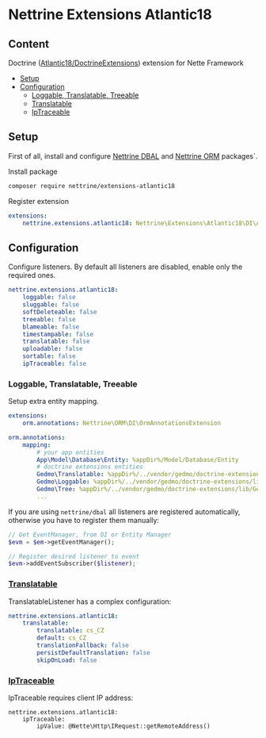 # Nettrine Extensions Atlantic18

## Content

Doctrine ([Atlantic18/DoctrineExtensions](https://github.com/Atlantic18/DoctrineExtensions)) extension for Nette Framework

- [Setup](#setup)
- [Configuration](#configuration)
    - [Loggable, Translatable, Treeable](#loggable-translatable-treeable)
    - [Translatable](#translatable)
    - [IpTraceable](#iptraceable)

## Setup

First of all, install and configure [Nettrine DBAL](https://github.com/nettrine/dbal) and [Nettrine ORM](https://github.com/nettrine/orm) packages`.

Install package

```bash
composer require nettrine/extensions-atlantic18
```

Register extension

```yaml
extensions:
    nettrine.extensions.atlantic18: Nettrine\Extensions\Atlantic18\DI\Atlantic18BehaviorExtension
```

## Configuration

Configure listeners. By default all listeners are disabled, enable only the required ones.

```yaml
nettrine.extensions.atlantic18:
    loggable: false
    sluggable: false
    softDeleteable: false
    treeable: false
    blameable: false
    timestampable: false
    translatable: false
    uploadable: false
    sortable: false
    ipTraceable: false
```

### Loggable, Translatable, Treeable

Setup extra entity mapping.

```yaml
extensions:
    orm.annotations: Nettrine\ORM\DI\OrmAnnotationsExtension

orm.annotations:
    mapping:
        # your app entities
        App\Model\Database\Entity: %appDir%/Model/Database/Entity
        # doctrine extensions entities
        Gedmo\Translatable: %appDir%/../vendor/gedmo/doctrine-extensions/lib/Gedmo/Translatable/Entity
        Gedmo\Loggable: %appDir%/../vendor/gedmo/doctrine-extensions/lib/Gedmo/Loggable/Entity
        Gedmo\Tree: %appDir%/../vendor/gedmo/doctrine-extensions/lib/Gedmo/Tree/Entity
        ...
```

If you are using `nettrine/dbal` all listeners are registered automatically, otherwise you have to register them manually:

```php
// Get EventManager, from DI or Entity Manager
$evm = $em->getEventManager();

// Register desired listener to event
$evm->addEventSubscriber($listener);

```
### [Translatable](https://github.com/Atlantic18/DoctrineExtensions/blob/v2.4.x/doc/translatable.md)

TranslatableListener has a complex configuration:

```yaml
nettrine.extensions.atlantic18:
    translatable:
        translatable: cs_CZ
        default: cs_CZ
        translationFallback: false
        persistDefaultTranslation: false
        skipOnLoad: false
```

### [IpTraceable](https://github.com/Atlantic18/DoctrineExtensions/blob/v2.4.x/doc/ip_traceable.md)

IpTraceable requires client IP address:

```
nettrine.extensions.atlantic18:
    ipTraceable:
        ipValue: @Nette\Http\IRequest::getRemoteAddress()
```
